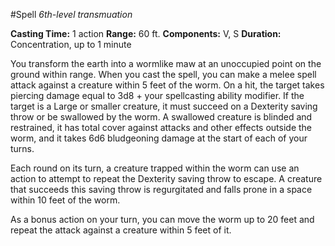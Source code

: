 #Spell
*6th-level transmuation*

**Casting Time:** 1 action
**Range:** 60 ft.
**Components:** V, S
**Duration:** Concentration, up to 1 minute

You transform the earth into a wormlike maw at an unoccupied point on the ground within range. When you cast the spell, you can make a melee spell attack against a creature within 5 feet of the worm. On a hit, the target takes piercing damage equal to 3d8 + your spellcasting ability modifier. If the target is a Large or smaller creature, it must succeed on a Dexterity saving throw or be swallowed by the worm. A swallowed creature is blinded and restrained, it has total cover against attacks and other effects outside the worm, and it takes 6d6 bludgeoning damage at the start of each of your turns.

Each round on its turn, a creature trapped within the worm can use an action to attempt to repeat the Dexterity saving throw to escape. A creature that succeeds this saving throw is regurgitated and falls prone in a space within 10 feet of the worm.

As a bonus action on your turn, you can move the worm up to 20 feet and repeat the attack against a creature within 5 feet of it.